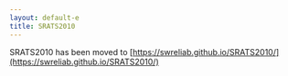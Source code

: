 ```yaml
---
layout: default-e
title: SRATS2010
---
```


SRATS2010 has been moved to [https://swreliab.github.io/SRATS2010/](https://swreliab.github.io/SRATS2010/)

